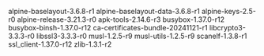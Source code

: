 alpine-baselayout-3.6.8-r1
alpine-baselayout-data-3.6.8-r1
alpine-keys-2.5-r0
alpine-release-3.21.3-r0
apk-tools-2.14.6-r3
busybox-1.37.0-r12
busybox-binsh-1.37.0-r12
ca-certificates-bundle-20241121-r1
libcrypto3-3.3.3-r0
libssl3-3.3.3-r0
musl-1.2.5-r9
musl-utils-1.2.5-r9
scanelf-1.3.8-r1
ssl_client-1.37.0-r12
zlib-1.3.1-r2
